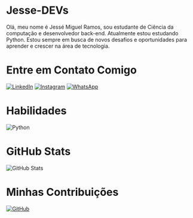 # Jesse-DEVs
Olá, meu nome é Jessé Miguel Ramos, sou estudante de Ciência da computação e desenvolvedor back-end.
Atualmente estou estudando Python. Estou sempre em busca de novos desafios e oportunidades para aprender e crescer na área de tecnologia.
# Entre em Contato Comigo
[![LinkedIn](https://img.shields.io/badge/LinkedIn-000?style=for-the-badge&logo=linkedin&logoColor=white)](https://www.linkedin.com/in/jess%C3%A9-miguel-ramos-275a75242/)
[![Instagram](https://img.shields.io/badge/Instagram-000?style=for-the-badge&logo=instagram&logoColor=white)](https://www.instagram.com/jmiiguel__/)
[![WhatsApp](https://img.shields.io/badge/WhatsApp-000?style=for-the-badge&logo=whatsapp&logoColor=white)](https://api.whatsapp.com/send?phone=5516997060633&text=Ol%C3%A1%20Jesse!%20)
# Habilidades 
![Python](https://img.shields.io/badge/python-000?style=for-the-badge&logo=python&logoColor=white)
# GitHub Stats
![GitHub Stats](https://github-readme-stats.vercel.app/api?username=Jesse-DEVS&theme=transparent&bg_color=000&border_color=FFF&show_icons=true&icon_color=FFF&title_color=FFFF&text_color=FFF)
# Minhas Contribuições 
[![GitHub](https://img.shields.io/badge/GitHub-100000?style=for-the-badge&logo=github&logoColor=white)](https://github.com/Jesse-DEVs)

